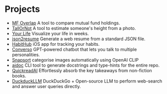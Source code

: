 # Projects
- [MF Overlap](https://mf-overlap.fly.dev) A tool to compare mutual fund holdings.
- [TallOrNot](https://tallornot.fly.dev) A tool to estimate someone's height from a photo.
- [Your Life](/your-life) Visualize your life in weeks.
- [json2resume](/json2resume) Generate a web resume from a standard JSON file.
- [HabitHub](https://github.com/saikatkumardey/habithub) iOS app for tracking your habits.
- [Converso](https://converso.fly.dev/) GPT-powered chatbot that lets you talk to multiple personalities.
- [Snapsort](https://github.com/saikatkumardey/snapsort) categorise images automatically using OpenAI CLIP
- [aidoc](https://github.com/saikatkumardey/aidoc) CLI tool to generate docstrings and type-hints for the entire repo.
- [QuickreadAI](https://github.com/saikatkumardey/quickreadai) Effortlessly absorb the key takeaways from non-fiction books.
- [DuckduckLLM](https://github.com/saikatkumardey/duckduckllm) DuckDuckGo + Open-source LLM to perform web-search and answer user queries directly.